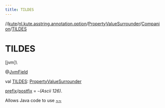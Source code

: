 ```yaml
---
title: TILDES
---
```

//[kute](../../../../index.html)/[nl.kute.asstring.annotation.option](../../index.html)/[PropertyValueSurrounder](../index.html)/[Companion](index.html)/[TILDES](-t-i-l-d-e-s.html)



# TILDES



[jvm]\




@[JvmField](https://kotlinlang.org/api/latest/jvm/stdlib/kotlin.jvm/-jvm-field/index.html)



val [TILDES](-t-i-l-d-e-s.html): [PropertyValueSurrounder](../index.html)



[prefix](../prefix.html)/[postfix](../postfix.html) = `~`*(Ascii 126)*.



Allows Java code to use [~~](../~~/index.html)




